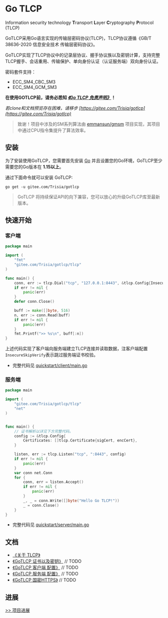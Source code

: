 # Go TLCP

Information security technology **T**ransport **L**ayer **C**ryptography **P**rotocol (TLCP)

GoTLCP采用Go语言实现的传输层密码协议(TLCP)，TLCP协议遵循《GB/T 38636-2020 信息安全技术 传输层密码协议》。

GoTLCP实现了TLCP协议中的记录层协议、握手协议族以及密钥计算，支持完整TLCP握手、会话重用、传输保护、单向身份认证（认证服务端）双向身份认证。

密码套件支持：

- ECC_SM4_CBC_SM3
- ECC_SM4_GCM_SM3

**在使用GOTLCP前，请务必悉知 [***《Go TLCP 免责声明》***](免责声明.md)！**

*若clone和文档预览存在困难，请移步 [https://gitee.com/Trisia/gotlcp](https://gitee.com/Trisia/gotlcp)*

> 致谢！项目中涉及的SM系列算法由 [emmansun/gmsm](https://github.com/emmansun/gmsm) 项目实现，其项目中通过CPU指令集提升了算法效率。


## 安装

为了安装使用GoTLCP，您需要首先安装 [Go](https://go.dev/) 并且设置您的Go环境，GoTLCP至少需要您的Go版本在 **1.15以上**。

通过下面命令就可以安装 GoTLCP:

```
go get -u gitee.com/Trisia/gotlcp
```

> GoTLCP 将持续保证API的向下兼容，您可以放心的升级GoTLCP库至最新版本。


## 快速开始

### 客户端

```go
package main

import (
	"fmt"
	"gitee.com/Trisia/gotlcp/tlcp"
)

func main() {
	conn, err := tlcp.Dial("tcp", "127.0.0.1:8443", &tlcp.Config{InsecureSkipVerify: true})
	if err != nil {
		panic(err)
	}
	defer conn.Close()

	buff := make([]byte, 516)
	n, err := conn.Read(buff)
	if err != nil {
		panic(err)
	}
	fmt.Printf(">> %s\n", buff[:n])
}
```

上述代码实现了客户端向服务端建立TLCP连接并读取数据，注客户端配置`InsecureSkipVerify`表示跳过服务端证书校验。

- 完整代码见 [quickstart/client/main.go](./example/quickstart/client/main.go)

### 服务端

```go
package main

import (
	"gitee.com/Trisia/gotlcp/tlcp"
	"net"
)


func main() {
	// 证书解析以详见下方完整代码。
	config := &tlcp.Config{
		Certificates: []tlcp.Certificate{sigCert, encCert},
	}

	listen, err := tlcp.Listen("tcp", ":8443", config)
	if err != nil {
		panic(err)
	}
	var conn net.Conn
	for {
		conn, err = listen.Accept()
		if err != nil {
			panic(err)
		}
		_, _ = conn.Write([]byte("Hello Go TLCP!"))
		_ = conn.Close()
	}
}
```

- 完整代码见 [quickstart/server/main.go](./example/quickstart/server/main.go)

## 文档

- [《关于 TLCP》](./doc/AboutTLCP.md)
- [《GoTLCP 证书以及密钥》]() // TODO
- [《GoTLCP 客户端 配置》]()  // TODO
- [《GoTLCP 服务端 配置》]()  // TODO
- [《GoTLCP 国密HTTPS》]()   // TODO

## 进展

[>> 项目进展](./releasenote.md)
